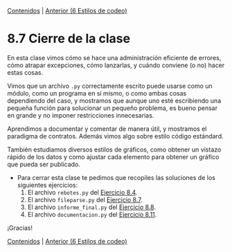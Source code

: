 [Contenidos](../Contenidos.md) \| [Anterior (6 Estilos de codeo)](06_Estilo.md)

# 8.7 Cierre de la clase

En esta clase vimos cómo se hace una administración eficiente de errores, cómo atrapar excepciones, cómo lanzarlas, y cuándo conviene (o no) hacer estas cosas.

Vimos que un archivo `.py` correctamente escrito puede usarse como un módulo, como un programa en sí mismo, o como ambas cosas dependiendo del caso, y mostramos que aunque uno esté escribiendo una pequeña función para solucionar un pequeño problema, es bueno pensar en grande y no imponer restricciones innecesarias.

Aprendimos a documentar y comentar de manera útil, y mostramos el paradigma de contratos. Además vimos algo sobre estilo código estándard.

También estudiamos diversos estilos de gráficos, como obtener un vistazo rápido de los datos y como ajustar cada elemento para obtener un gráfico que pueda ser publicado.


* Para cerrar esta clase te pedimos que recopiles las soluciones de los siguientes ejercicios:
    1. El archivo `rebotes.py` del [Ejercicio 8.4](../08_Diseño_y_Especificacion/03_Modulo_principal.md#ejercicio-84-funcion-principal).
    1. El archivo `fileparse.py` del [Ejercicio 8.7](../08_Diseño_y_Especificacion/04_Flexibilidad.md#ejercicio-87-de-archivos-a-objetos-cual-archivos).
    2. El archivo `informe_final.py` del [Ejercicio 8.8](../08_Diseño_y_Especificacion/04_Flexibilidad.md#ejercicio-88-arreglemos-las-funciones-existentes).
    3. El archivo `documentacion.py` del [Ejercicio 8.11](../08_Diseño_y_Especificacion/05_Especificacion_y_Documentacion.md#ejercicio-811-funciones-y-documentacion).
    

¡Gracias! 



[Contenidos](../Contenidos.md) \| [Anterior (6 Estilos de codeo)](06_Estilo.md)

